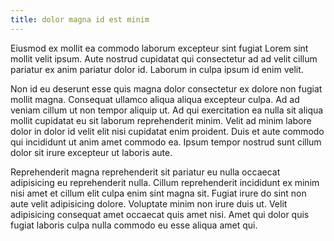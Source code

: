 ```yaml
---
title: dolor magna id est minim
---
```


Eiusmod ex mollit ea commodo laborum excepteur sint fugiat Lorem sint mollit velit ipsum. Aute nostrud cupidatat qui consectetur ad ad velit cillum pariatur ex anim pariatur dolor id. Laborum in culpa ipsum id enim velit.

Non id eu deserunt esse quis magna dolor consectetur ex dolore non fugiat mollit magna. Consequat ullamco aliqua aliqua excepteur culpa. Ad ad veniam cillum ut non tempor aliquip ut. Ad qui exercitation ea nulla sit aliqua mollit cupidatat eu sit laborum reprehenderit minim. Velit ad minim labore dolor in dolor id velit elit nisi cupidatat enim proident. Duis et aute commodo qui incididunt ut anim amet commodo ea. Ipsum tempor nostrud sunt cillum dolor sit irure excepteur ut laboris aute.

Reprehenderit magna reprehenderit sit pariatur eu nulla occaecat adipisicing eu reprehenderit nulla. Cillum reprehenderit incididunt ex minim nisi amet et cillum elit culpa enim sint magna sit. Fugiat irure do sint non aute velit adipisicing dolore. Voluptate minim non irure duis ut. Velit adipisicing consequat amet occaecat quis amet nisi. Amet qui dolor quis fugiat laboris culpa nulla commodo eu esse aliqua amet qui.